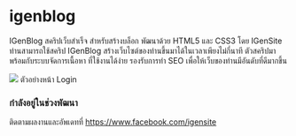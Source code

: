igenblog
========

IGenBlog สคริปเว็บสำเร็จ สำหรับสร้างบล็อก พัฒนาด้วย HTML5 และ CSS3 โดย IGenSite ท่านสามารถใช้สคริป IGenBlog สร้างเว็บไซต์ของท่านขึ้นมาได้ในเวลาเพียงไม่กี่นาที ตัวสคริปมาพร้อมกับระบบจัดการเนื้อหา ที่ใช้งานได้ง่าย รองรับการทำ SEO เพื่อให้เว็บของท่านมีอันดับที่ดีมากขึ้น

<img src="https://fbcdn-sphotos-a-a.akamaihd.net/hphotos-ak-prn1/1547949_575836142491562_1342775764_o.jpg">
ตัวอย่างหน้า Login

<h3>กำลังอยู่ในช่วงพัฒนา</h3>

ติดตามผลงานและอัพเดทที่ <a href="https://www.facebook.com/igensite">https://www.facebook.com/igensite</a>
